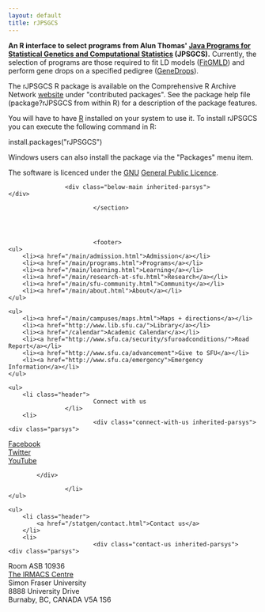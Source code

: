 ```yaml
---
layout: default
title: rJPSGCS
---
```


<p><b>An R interface to select programs from Alun Thomas' <a href="http://balance.med.utah.edu/wiki/index.php/JPSGCS">Java Programs for Statistical Genetics and Computational Statistics</a> (JPSGCS).</b> Currently, the selection of programs are those required to fit LD models (<a href="http://balance.med.utah.edu/wiki/index.php/FitGMLD">FitGMLD</a>) and perform gene drops on a specified pedigree (<a href="http://balance.med.utah.edu/wiki/index.php/GeneDrops">GeneDrops</a>).</p>
<p>The rJPSGCS R package is available on the Comprehensive R Archive Network <a href="http://cran.stat.sfu.ca">website</a> under &quot;contributed packages&quot;. See the package help file (package?rJPSGCS from within R) for a description of the package features.</p>
<p>You will have to have <a href="http://www.r-project.org">R</a> installed on your system to use it. To install rJPSGCS you can execute the following command in R:</p>
<p>install.packages(&quot;rJPSGCS&quot;)</p>
<p>Windows users can also install the package via the &quot;Packages&quot; menu item.</p>
<p>The software is licenced under the <a href="http://www.gnu.org">GNU</a> <a href="http://www.gnu.org/copyleft/gpl.html">General Public Licence</a>.</p>

</div></div>
</div>

					<div class="below-main inherited-parsys">				</div>

				            </section>


			
					
							<footer>
	<ul>
		<li><a href="/main/admission.html">Admission</a></li>
		<li><a href="/main/programs.html">Programs</a></li>
		<li><a href="/main/learning.html">Learning</a></li>
		<li><a href="/main/research-at-sfu.html">Research</a></li>
		<li><a href="/main/sfu-community.html">Community</a></li>
		<li><a href="/main/about.html">About</a></li>
	</ul> 

    <ul>
		<li><a href="/main/campuses/maps.html">Maps + directions</a></li>
		<li><a href="http://www.lib.sfu.ca/">Library</a></li>
		<li><a href="/calendar">Academic Calendar</a></li>
		<li><a href="http://www.sfu.ca/security/sfuroadconditions/">Road Report</a></li>
		<li><a href="http://www.sfu.ca/advancement">Give to SFU</a></li>
		<li><a href="http://www.sfu.ca/emergency">Emergency Information</a></li>
    </ul>

    <ul>
        <li class="header">
                            Connect with us
                    </li>
        <li>
							<div class="connect-with-us inherited-parsys">						<div class="parsys">

<div class="text parbase section">

<div class="">
<p><a href="http://www.facebook.com/simonfraseruniversity">Facebook</a><br>
<a href="http://www.twitter.com/sfu">Twitter</a><br>
<a href="http://www.youtube.com/user/SFUNews">YouTube</a></p>

</div></div>
</div>

			</div>

			        </li>
    </ul>

    <ul>
        <li class="header">
			<a href="/statgen/contact.html">Contact us</a>
		</li>
        <li>
							<div class="contact-us inherited-parsys">						<div class="parsys">

<div class="text parbase section">

<div class="">
<p>Room ASB 10936<br>
<a href="http://www.irmacs.sfu.ca">The IRMACS Centre</a><br>
Simon Fraser University<br>
8888 University Drive<br>
Burnaby, BC, CANADA V5A 1S6</p>

